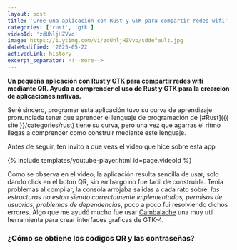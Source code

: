 ```yaml
---
layout: post
title: 'Cree una aplicación con Rust y GTK para compartir redes wifi'
categories: ['rust', 'gtk']
videoId: 'zdUhljHZVvo'
image: https://i.ytimg.com/vi/zdUhljHZVvo/sddefault.jpg
dateModified: '2025-05-22'
activedLink: history
excerpt_separator: <!--more-->
---
```


**Un pequeña aplicación con Rust y GTK para compartir redes wifi mediante QR.
Ayuda a comprender el uso de Rust y GTK para la crearcion de aplicaciones nativas.**
<!--more-->

Seré sincero, programar esta aplicación tuvo su curva de aprendizaje pronunciada
tener que aprender el lenguaje de programación de [#Rust]({{ site }}/categories/rust)
tiene su curva, pero una vez que agarras el ritmo llegas a comprender como construir
mediante este lenguaje.

Antes de seguir, ten invito a que veas el video que hice sobre esta app

{% include templates/youtube-player.html id=page.videoId %}

Como se observa en el video, la aplicación resulta sencilla de usar, solo dando
click en el boton QR, sin embargo no fue facil de construirla. Tenia problemas
al compilar, la consola arrojaba salidas a cada rato sobre: _las estructuras no
estan siendo correctamente implementadas, permisos de usuarios, problemas de
dependencias_, poco a poco fui resolviendo dichos errores. Algo que me ayudó
mucho fue usar [Cambalache](https://gitlab.gnome.org/jpu/cambalache) una muy
util herramienta para crear interfaces graficas de GTK-4.

### ¿Cómo se obtiene los codigos QR y las contraseñas?

